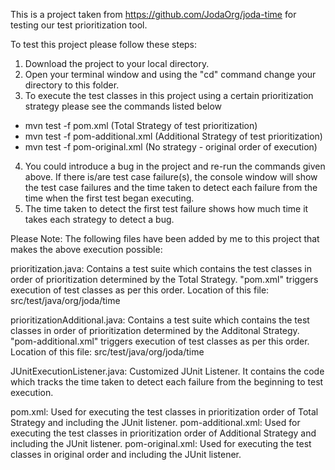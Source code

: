This is a project taken from https://github.com/JodaOrg/joda-time for testing our test prioritization tool. 

To test this project please follow these steps:

1. Download the project to your local directory. 
2. Open your terminal window and using the "cd" command change your directory to this folder. 
3. To execute the test classes in this project using a certain prioritization strategy please see the commands listed below
  - mvn test -f pom.xml (Total Strategy of test prioritization)
  - mvn test -f pom-additional.xml (Additional Strategy of test prioritization)
  - mvn test -f pom-original.xml (No strategy - original order of execution)
4. You could introduce a bug in the project and re-run the commands given above. If there is/are test case failure(s), the console window will show the test case failures and the time taken to detect each failure from the time when the first test began executing. 
5. The time taken to detect the first test failure shows how much time it takes each strategy to detect a bug. 


Please Note:
The following files have been added by me to this project that makes the above execution possible:

prioritization.java: Contains a test suite which contains the test classes in order of prioritization determined by the Total Strategy. "pom.xml" triggers execution of test classes as per this order. 
Location of this file: src/test/java/org/joda/time 

prioritizationAdditional.java: Contains a test suite which contains the test classes in order of prioritization determined by the Additonal Strategy. "pom-additional.xml" triggers execution of test classes as per this order.
Location of this file: src/test/java/org/joda/time 

JUnitExecutionListener.java: Customized JUnit Listener. It contains the code which tracks the time taken to detect each failure from the beginning to test execution. 

pom.xml: Used for executing the test classes in prioritization order of Total Strategy and including the JUnit listener. 
pom-additional.xml: Used for executing the test classes in prioritization order of Additional Strategy and including the JUnit listener.
pom-original.xml: Used for executing the test classes in original order and including the JUnit listener. 


